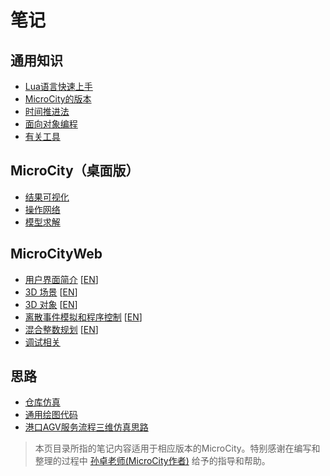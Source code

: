 # 笔记
## 通用知识
- [Lua语言快速上手](./lua.md)
- [MicroCity的版本](./versions.md)
- [时间推进法](./timelapse.md)
- [面向对象编程](./oop.md)
- [有关工具](./tools.md)

## MicroCity（桌面版）
- [结果可视化](./visualization.md)
- [操作网络](./network.md)
- [模型求解](./lp.md)

## MicroCityWeb
- [用户界面简介](./web-ui.md) \[[EN](./web-ui-en.md)\]
- [3D 场景](./3d-scene.md) \[[EN](./3d-scene-en.md)\]
- [3D 对象](./3d-objects.md) \[[EN](./3d-objects-en.md)\]
- [离散事件模拟和程序控制](./event-scheduling.md) \[[EN](./event-scheduling-en.md)\]
- [混合整数规划](./mip.md) \[[EN](./mip-en.md)\]
- [调试相关](./debug.md)

## 思路
- [仓库仿真](./warehouse-simulation.md)
- [通用绘图代码](./plots.md)
- [港口AGV服务流程三维仿真思路](./cy-simulation.md)

> 本页目录所指的笔记内容适用于相应版本的MicroCity。特别感谢在编写和整理的过程中 [孙卓老师(MicroCity作者)](https://github.com/sunzhuo) 给予的指导和帮助。